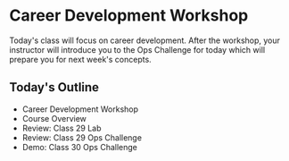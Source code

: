 # Career Development Workshop

Today's class will focus on career development. After the workshop, your instructor will introduce you to the Ops Challenge for today which will prepare you for next week's concepts.

## Today's Outline

- Career Development Workshop
- Course Overview
- Review: Class 29 Lab
- Review: Class 29 Ops Challenge
- Demo: Class 30 Ops Challenge 


